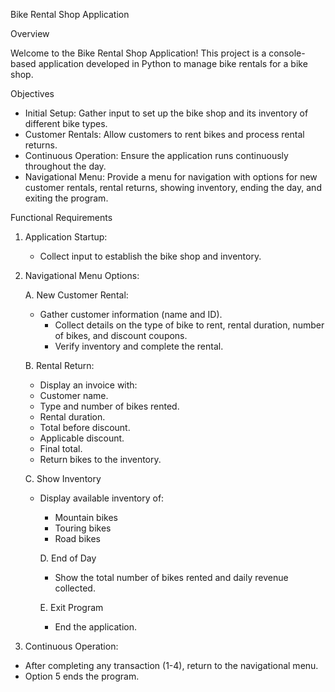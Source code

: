 Bike Rental Shop Application

Overview

Welcome to the Bike Rental Shop Application! 
This project is a console-based application developed in Python to manage bike rentals for a bike shop.

Objectives
- Initial Setup: Gather input to set up the bike shop and its inventory of different bike types.
- Customer Rentals: Allow customers to rent bikes and process rental returns.
- Continuous Operation: Ensure the application runs continuously throughout the day.
- Navigational Menu: Provide a menu for navigation with options for new customer rentals, rental returns, showing inventory, 		ending the day, and exiting the program.
  
Functional Requirements

1. Application Startup:
   - Collect input to establish the bike shop and inventory.
     
2. Navigational Menu Options:
   
   A. New Customer Rental:
   - Gather customer information (name and ID).
	 - Collect details on the type of bike to rent, rental duration, number of bikes, and discount coupons.
	 - Verify inventory and complete the rental.
     
   B. Rental Return:   
	- Display an invoice with:
	- Customer name.
	- Type and number of bikes rented.
	- Rental duration.
	- Total before discount.
	- Applicable discount.
	- Final total.
   - Return bikes to the inventory.
   	  
   	C. Show Inventory
    - Display available inventory of:
		- Mountain bikes
		- Touring bikes
		- Road bikes

		D. End of Day
		- Show the total number of bikes rented and daily revenue collected.

		E. Exit Program
		- End the application.
      
3. Continuous Operation:
- After completing any transaction (1-4), return to the navigational menu.
- Option 5 ends the program.

